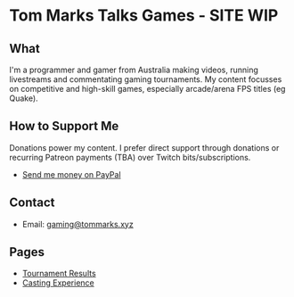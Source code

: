 # Tom Marks Talks Games - SITE WIP

## What

I'm a programmer and gamer from Australia making videos, running
livestreams and commentating gaming tournaments. My content focusses on
competitive and high-skill games, especially arcade/arena FPS titles (eg
Quake).

## How to Support Me

Donations power my content. I prefer direct support through donations or
recurring Patreon payments (TBA) over Twitch bits/subscriptions.

- [Send me money on PayPal](https://paypal.me/tommarksonline)

## Contact

- Email: gaming@tommarks.xyz

## Pages

-   [Tournament Results](tournaments.html)
-   [Casting Experience](casting.html)
